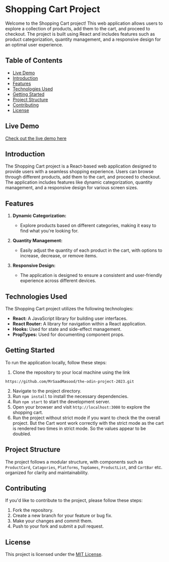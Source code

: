 # Shopping Cart Project

Welcome to the Shopping Cart project! This web application allows users to explore a collection of products, add them to the cart, and proceed to checkout. The project is built using React and includes features such as product categorization, quantity management, and a responsive design for an optimal user experience.

## Table of Contents

- [Live Demo](#live-demo)
- [Introduction](#introduction)
- [Features](#features)
- [Technologies Used](#technologies-used)
- [Getting Started](#getting-started)
- [Project Structure](#project-structure)
- [Contributing](#contributing)
- [License](#license)

## Live Demo

[Check out the live demo here](#)

## Introduction

The Shopping Cart project is a React-based web application designed to provide users with a seamless shopping experience. Users can browse through different products, add them to the cart, and proceed to checkout. The application includes features like dynamic categorization, quantity management, and a responsive design for various screen sizes.

## Features

1. **Dynamic Categorization:**
   - Explore products based on different categories, making it easy to find what you're looking for.

2. **Quantity Management:**
   - Easily adjust the quantity of each product in the cart, with options to increase, decrease, or remove items.

3. **Responsive Design:**
   - The application is designed to ensure a consistent and user-friendly experience across different devices.

## Technologies Used

The Shopping Cart project utilizes the following technologies:

- **React:** A JavaScript library for building user interfaces.
- **React Router:** A library for navigation within a React application.
- **Hooks:** Used for state and side-effect management.
- **PropTypes:** Used for documenting component props.

## Getting Started

To run the application locally, follow these steps:

1. Clone the repository to your local machine using the link
 
```
https://github.com/MrSaadMasood/the-odin-project-2023.git
```
2. Navigate to the project directory.
3. Run `npm install` to install the necessary dependencies.
4. Run `npm start` to start the development server.
5. Open your browser and visit `http://localhost:3000` to explore the shopping cart.
6. Run the project without strict mode if you want to check the the overall project. But the Cart wont work correctly with the strict mode as the cart is rendered two times in strict mode. So the values appear to be doubled.    

## Project Structure

The project follows a modular structure, with components such as `ProductCard`, `Catagories`, `Platforms`, `TopGames`, `ProductList`, and `CartBar` etc. organized for clarity and maintainability.

## Contributing

If you'd like to contribute to the project, please follow these steps:

1. Fork the repository.
2. Create a new branch for your feature or bug fix.
3. Make your changes and commit them.
4. Push to your fork and submit a pull request.

## License

This project is licensed under the [MIT License](LICENSE).
